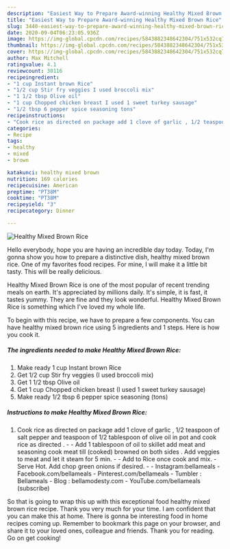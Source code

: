 ```yaml
---
description: "Easiest Way to Prepare Award-winning Healthy Mixed Brown Rice"
title: "Easiest Way to Prepare Award-winning Healthy Mixed Brown Rice"
slug: 3440-easiest-way-to-prepare-award-winning-healthy-mixed-brown-rice
date: 2020-09-04T06:23:05.936Z
image: https://img-global.cpcdn.com/recipes/5843882348642304/751x532cq70/healthy-mixed-brown-rice-recipe-main-photo.jpg
thumbnail: https://img-global.cpcdn.com/recipes/5843882348642304/751x532cq70/healthy-mixed-brown-rice-recipe-main-photo.jpg
cover: https://img-global.cpcdn.com/recipes/5843882348642304/751x532cq70/healthy-mixed-brown-rice-recipe-main-photo.jpg
author: Max Mitchell
ratingvalue: 4.1
reviewcount: 30116
recipeingredient:
- "1 cup Instant brown Rice"
- "1/2 cup Stir fry veggies I used broccoli mix"
- "1 1/2 tbsp Olive oil"
- "1 cup Chopped chicken breast I used 1 sweet turkey sausage"
- "1/2 tbsp 6 pepper spice seasoning tons"
recipeinstructions:
- "Cook rice as directed on package add 1 clove of garlic , 1/2 teaspoon of salt pepper and teaspoon of 1/2 tablespoon of olive oil in pot and cook rice as directed .   Add 1 tablespoon of  oil to skillet add meat and seasoning cook meat till (cooked) browned on both sides  . Add veggies to meat and let it steam for 5 min.   Add to Rice once cook and mix.  Serve Hot. Add chop green onions if desired.    Instagram:bellameals  Facebook.com/bellameals Pinterest.com/bellameals  Tumbler : Bellameals  Blog : bellamodesty.com  YouTube.com/bellameals (subscribe)"
categories:
- Recipe
tags:
- healthy
- mixed
- brown

katakunci: healthy mixed brown 
nutrition: 169 calories
recipecuisine: American
preptime: "PT38M"
cooktime: "PT38M"
recipeyield: "3"
recipecategory: Dinner

---
```



![Healthy Mixed Brown Rice](https://img-global.cpcdn.com/recipes/5843882348642304/751x532cq70/healthy-mixed-brown-rice-recipe-main-photo.jpg)

Hello everybody, hope you are having an incredible day today. Today, I'm gonna show you how to prepare a distinctive dish, healthy mixed brown rice. One of my favorites food recipes. For mine, I will make it a little bit tasty. This will be really delicious.

Healthy Mixed Brown Rice is one of the most popular of recent trending meals on earth. It's appreciated by millions daily. It's simple, it is fast, it tastes yummy. They are fine and they look wonderful. Healthy Mixed Brown Rice is something which I've loved my whole life.




To begin with this recipe, we have to prepare a few components. You can have healthy mixed brown rice using 5 ingredients and 1 steps. Here is how you cook it.

<!--inarticleads1-->

##### The ingredients needed to make Healthy Mixed Brown Rice:

1. Make ready 1 cup Instant brown Rice
1. Get 1/2 cup Stir fry veggies (I used broccoli mix)
1. Get 1 1/2 tbsp Olive oil
1. Get 1 cup Chopped chicken breast (I used 1 sweet turkey sausage)
1. Make ready 1/2 tbsp 6 pepper spice seasoning (tons)




<!--inarticleads2-->

##### Instructions to make Healthy Mixed Brown Rice:

1. Cook rice as directed on package add 1 clove of garlic , 1/2 teaspoon of salt pepper and teaspoon of 1/2 tablespoon of olive oil in pot and cook rice as directed .  -  - Add 1 tablespoon of  oil to skillet add meat and seasoning cook meat till (cooked) browned on both sides  . Add veggies to meat and let it steam for 5 min.  -  - Add to Rice once cook and mix.  - Serve Hot. Add chop green onions if desired.   -  - Instagram:bellameals  - Facebook.com/bellameals - Pinterest.com/bellameals  - Tumbler : Bellameals  - Blog : bellamodesty.com  - YouTube.com/bellameals (subscribe)




So that is going to wrap this up with this exceptional food healthy mixed brown rice recipe. Thank you very much for your time. I am confident that you can make this at home. There is gonna be interesting food in home recipes coming up. Remember to bookmark this page on your browser, and share it to your loved ones, colleague and friends. Thank you for reading. Go on get cooking!
